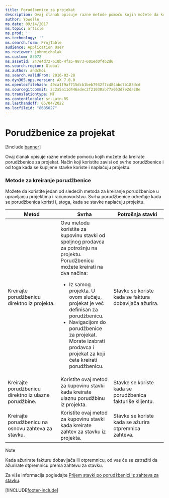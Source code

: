```yaml
---
title: Porudžbenice za projekat
description: Ovaj članak opisuje razne metode pomoću kojih možete da kreirate porudžbenice za projekat. Način koji koristite zavisi od svrhe porudžbenice i od toga kada se kupljene stavke koriste i naplaćuju projektu.
author: Yowelle
ms.date: 09/14/2017
ms.topic: article
ms.prod: ''
ms.technology: ''
ms.search.form: ProjTable
audience: Application User
ms.reviewer: johnmichalak
ms.custom: 83972
ms.assetid: 247e4d72-610b-4fa5-9873-601ed0f4b2d6
ms.search.region: Global
ms.author: andchoi
ms.search.validFrom: 2016-02-28
ms.dyn365.ops.version: AX 7.0.0
ms.openlocfilehash: 49ca1f9af715dcb1beb7932f7c484abc7b183dcd
ms.sourcegitcommit: 2c2a5a11d446adec2f21030ab77a053d7e2da28e
ms.translationtype: MT
ms.contentlocale: sr-Latn-RS
ms.lasthandoff: 05/04/2022
ms.locfileid: "8685027"
---
```

# <a name="purchase-orders-for-a-project"></a>Porudžbenice za projekat

[!include [banner](../includes/banner.md)]

Ovaj članak opisuje razne metode pomoću kojih možete da kreirate porudžbenice za projekat. Način koji koristite zavisi od svrhe porudžbenice i od toga kada se kupljene stavke koriste i naplaćuju projektu.

### <a name="methods-for-creating-a-purchase-order"></a>Metode za kreiranje porudžbenice

Možete da koristite jedan od sledećih metoda za kreiranje porudžbenice u upravljanju projektima i računovodstvu. Svrha porudžbenice određuje kada se porudžbenica koristi i, stoga, kada se stavke naplaćuju projektu.

<table>
<colgroup>
<col width="33%" />
<col width="33%" />
<col width="33%" />
</colgroup>
<thead>
<tr class="header">
<th>Metod</th>
<th>Svrha</th>
<th>Potrošnja stavki</th>
</tr>
</thead>
<tbody>
<tr class="odd">
<td>Kreirajte porudžbenicu direktno iz projekta.</td>
<td>Ovu metodu koristite za kupovinu stavki od spoljnog prodavca za potrošnju na projektu. Porudžbenicu možete kreirati na dva načina:
<ul>
<li>Iz samog projekta. U ovom slučaju, projekat je već definisan za porudžbenicu.</li>
<li>Navigacijom do porudžbenice za projekat. Morate izabrati prodavca i projekat za koji ćete kreirati porudžbenicu.</li>
</ul></td>
<td>Stavke se koriste kada se faktura dobavljača ažurira.</td>
</tr>
<tr class="even">
<td>Kreirajte porudžbenicu direktno iz ulazne porudžbine.</td>
<td>Koristite ovaj metod za kupovinu stavki kada kreirate ulaznu porudžbinu iz projekta.</td>
<td>Stavke se koriste kada se porudžbenica fakturiše klijentu.</td>
</tr>
<tr class="odd">
<td>Kreirajte porudžbenicu na osnovu zahteva za stavku.</td>
<td>Koristite ovaj metod za kupovinu stavki kada kreirate zahtev za stavku iz projekta.</td>
<td>Stavke se koriste kada se ažurira otpremnica zahteva.</td>
</tr>
</tbody>
</table>

> [!NOTE] 
> Kada ažurirate fakturu dobavljača ili otpremnicu, od vas će se zatražiti da ažurirate otpremnicu prema zahtevu za stavku.

Za više informacija pogledajte [Prijem stavki po porudžbenici iz zahteva za stavku](tasks/receive-items-purchase-order-item-requirement.md).



[!INCLUDE[footer-include](../includes/footer-banner.md)]